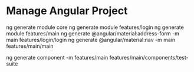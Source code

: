 # Manage Angular Project

ng generate module core
ng generate module features/login
ng generate module features/main
ng generate @angular/material:address-form -m main features/login/login
ng generate @angular/material:nav -m main features/main/main

ng generate component -m features/main features/main/components/test-suite
